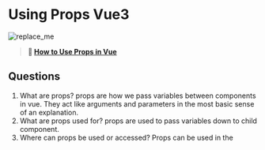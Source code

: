 # Using Props Vue3

![replace_me](https://codeworks.blob.core.windows.net/public/assets/img/illustrations/placeholder.svg)

> **📖 [How to Use Props in Vue](https://codeworksacademy.com/fs-student-guide/resources/wk6/02-Props)**

## Questions

1. What are props?
props are how we pass variables between components in vue. They act like arguments and parameters in the most basic sense of an explanation. 
2. What are props used for?
props are used to pass variables down to child component. 
3. Where can props be used or accessed?
Props can be used in the <template> area using v-bind. Props can be accessed in the child component right above the setup() using export default{props: {prop information}}.
## Afternoon Assignment Link

**[Repo](https://github.com/BDVassar/vueGifted)**

Identify at least 1 takeaway from today's assignment
